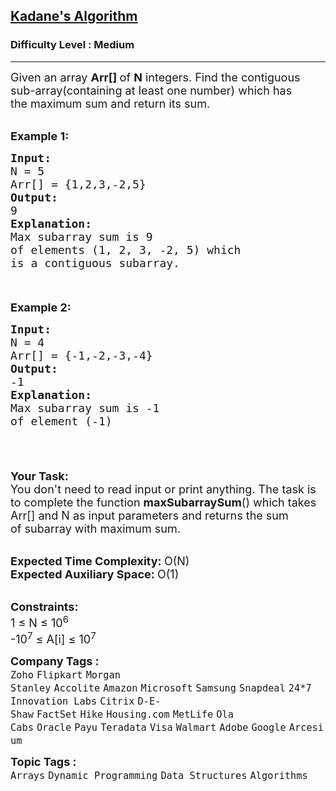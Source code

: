 <h2><a href="https://practice.geeksforgeeks.org/problems/kadanes-algorithm-1587115620/1?page=1&company[]=Amazon&company[]=Microsoft&company[]=Adobe&company[]=Google&company[]=Facebook&company[]=Apple&sortBy=submissions">Kadane's Algorithm</a></h2><h3>Difficulty Level : Medium</h3><hr><div class="problems_problem_content__Xm_eO" speechify-initial-font-family="Roboto, sans-serif" speechify-initial-font-size="16px"><p speechify-initial-font-family="urw-din" speechify-initial-font-size="15px"><span style="font-size:18px" speechify-initial-font-family="urw-din" speechify-initial-font-size="15px">Given an array <strong speechify-initial-font-family="urw-din" speechify-initial-font-size="15px">Arr[]&nbsp;</strong>of <strong speechify-initial-font-family="urw-din" speechify-initial-font-size="15px">N</strong> integers. Find the contiguous sub-array(containing at least one number) which has the&nbsp;maximum sum and return its sum.</span></p>

<p speechify-initial-font-family="urw-din" speechify-initial-font-size="15px"><br speechify-initial-font-family="urw-din" speechify-initial-font-size="15px">
<span style="font-size:18px" speechify-initial-font-family="urw-din" speechify-initial-font-size="15px"><strong speechify-initial-font-family="urw-din" speechify-initial-font-size="15px">Example 1:</strong></span></p>

<div class="pieces-code-wrapper" style="text-align: left; margin-top: 10px;" speechify-initial-font-family="urw-din" speechify-initial-font-size="15px"><pre style="margin-bottom: 0px; margin-top: 0px;" speechify-initial-font-family="urw-din" speechify-initial-font-size="15px"><span style="font-size:18px" speechify-initial-font-family="urw-din" speechify-initial-font-size="15px"><strong speechify-initial-font-family="urw-din" speechify-initial-font-size="15px">Input:
</strong>N = 5
Arr[] = {1,2,3,-2,5}
<strong speechify-initial-font-family="urw-din" speechify-initial-font-size="15px">Output:
</strong>9<strong speechify-initial-font-family="urw-din" speechify-initial-font-size="15px">
Explanation:
</strong>Max subarray sum is 9
of elements (1, 2, 3, -2, 5) which 
is a contiguous subarray.</span>
</pre><div class="pieces-btn-wrapper" style="border: none; display: flex; flex-direction: row; opacity: 0; width: auto; transition: opacity 0.3s ease-out 0s; height: 26px; margin-top: 10px; margin-bottom: 10px;" speechify-initial-font-family="urw-din" speechify-initial-font-size="15px"><button class="pieces-btn pieces-copy-and-save" style="width: auto; font-size: 12px; border: 1px solid rgb(33, 33, 33); border-radius: 16px; margin-right: 4px; padding: 4px 6px 4px 4px; line-height: normal; height: fit-content; cursor: pointer; user-select: none; display: flex; align-items: center; background-color: rgb(33, 33, 33); color: rgb(255, 255, 255);" speechify-initial-font-family="urw-din" speechify-initial-font-size="15px"><img src="https://storage.googleapis.com/pieces-web-extensions-cdn/pieces.png" class="pieces-logo" style="margin: 0px 4px 0px 0px; border-radius: 50%; filter: none; float: left; width: 16px; height: 16px;" speechify-initial-font-family="urw-din" speechify-initial-font-size="15px"><span class="pieces-btn-text" speechify-initial-font-family="urw-din" speechify-initial-font-size="15px">Copy and Save</span></button><button class="pieces-btn pieces-share" style="width: auto; font-size: 12px; border: 1px solid rgb(33, 33, 33); border-radius: 16px; margin-right: 4px; padding: 4px 6px 4px 4px; line-height: normal; height: fit-content; cursor: pointer; user-select: none; display: flex; align-items: center; background-color: rgb(33, 33, 33); color: rgb(255, 255, 255);" speechify-initial-font-family="urw-din" speechify-initial-font-size="15px"><img src="https://storage.googleapis.com/pieces-web-extensions-cdn/link.png" class="pieces-logo" style="margin: 0px 4px 0px 0px; border-radius: 50%; filter: none; float: left; width: 16px; height: 16px;" speechify-initial-font-family="urw-din" speechify-initial-font-size="15px"><span class="pieces-btn-text" speechify-initial-font-family="urw-din" speechify-initial-font-size="15px">Share</span></button><button class="pieces-btn pieces-ask-copilot" style="width: auto; font-size: 12px; border: 1px solid rgb(33, 33, 33); border-radius: 16px; margin-right: 4px; padding: 4px 6px 4px 4px; line-height: normal; height: fit-content; cursor: pointer; user-select: none; display: flex; align-items: center; background-color: rgb(33, 33, 33); color: rgb(255, 255, 255);" speechify-initial-font-family="urw-din" speechify-initial-font-size="15px"><img src="https://storage.googleapis.com/pieces-web-extensions-cdn/copilot.png" class="pieces-logo" style="margin: 0px 4px 0px 0px; border-radius: 50%; filter: none; float: left; width: 16px; height: 16px;" speechify-initial-font-family="urw-din" speechify-initial-font-size="15px"><span class="pieces-btn-text" speechify-initial-font-family="urw-din" speechify-initial-font-size="15px">Ask Copilot</span></button></div></div>

<p speechify-initial-font-family="urw-din" speechify-initial-font-size="15px"><span style="font-size:18px" speechify-initial-font-family="urw-din" speechify-initial-font-size="15px"><strong speechify-initial-font-family="urw-din" speechify-initial-font-size="15px">Example 2:</strong></span></p>

<div class="pieces-code-wrapper" style="text-align: left; margin-top: 10px;" speechify-initial-font-family="urw-din" speechify-initial-font-size="15px"><pre style="margin-bottom: 0px; margin-top: 0px;" speechify-initial-font-family="urw-din" speechify-initial-font-size="15px"><span style="font-size:18px" speechify-initial-font-family="urw-din" speechify-initial-font-size="15px"><strong speechify-initial-font-family="urw-din" speechify-initial-font-size="15px">Input:
</strong>N = 4
Arr[] = {-1,-2,-3,-4}
<strong speechify-initial-font-family="urw-din" speechify-initial-font-size="15px">Output:
</strong>-1<strong speechify-initial-font-family="urw-din" speechify-initial-font-size="15px">
Explanation:
</strong>Max subarray sum is -1 
of element (-1)</span></pre><div class="pieces-btn-wrapper" style="border: none; display: flex; flex-direction: row; opacity: 0; width: auto; transition: opacity 0.3s ease-out 0s; height: 26px; margin-top: 10px; margin-bottom: 10px;" speechify-initial-font-family="urw-din" speechify-initial-font-size="15px"><button class="pieces-btn pieces-copy-and-save" style="width: auto; font-size: 12px; border: 1px solid rgb(33, 33, 33); border-radius: 16px; margin-right: 4px; padding: 4px 6px 4px 4px; line-height: normal; height: fit-content; cursor: pointer; user-select: none; display: flex; align-items: center; background-color: rgb(33, 33, 33); color: rgb(255, 255, 255);" speechify-initial-font-family="urw-din" speechify-initial-font-size="15px"><img src="https://storage.googleapis.com/pieces-web-extensions-cdn/pieces.png" class="pieces-logo" style="margin: 0px 4px 0px 0px; border-radius: 50%; filter: none; float: left; width: 16px; height: 16px;" speechify-initial-font-family="urw-din" speechify-initial-font-size="15px"><span class="pieces-btn-text" speechify-initial-font-family="urw-din" speechify-initial-font-size="15px">Copy and Save</span></button><button class="pieces-btn pieces-share" style="width: auto; font-size: 12px; border: 1px solid rgb(33, 33, 33); border-radius: 16px; margin-right: 4px; padding: 4px 6px 4px 4px; line-height: normal; height: fit-content; cursor: pointer; user-select: none; display: flex; align-items: center; background-color: rgb(33, 33, 33); color: rgb(255, 255, 255);" speechify-initial-font-family="urw-din" speechify-initial-font-size="15px"><img src="https://storage.googleapis.com/pieces-web-extensions-cdn/link.png" class="pieces-logo" style="margin: 0px 4px 0px 0px; border-radius: 50%; filter: none; float: left; width: 16px; height: 16px;" speechify-initial-font-family="urw-din" speechify-initial-font-size="15px"><span class="pieces-btn-text" speechify-initial-font-family="urw-din" speechify-initial-font-size="15px">Share</span></button><button class="pieces-btn pieces-ask-copilot" style="width: auto; font-size: 12px; border: 1px solid rgb(33, 33, 33); border-radius: 16px; margin-right: 4px; padding: 4px 6px 4px 4px; line-height: normal; height: fit-content; cursor: pointer; user-select: none; display: flex; align-items: center; background-color: rgb(33, 33, 33); color: rgb(255, 255, 255);" speechify-initial-font-family="urw-din" speechify-initial-font-size="15px"><img src="https://storage.googleapis.com/pieces-web-extensions-cdn/copilot.png" class="pieces-logo" style="margin: 0px 4px 0px 0px; border-radius: 50%; filter: none; float: left; width: 16px; height: 16px;" speechify-initial-font-family="urw-din" speechify-initial-font-size="15px"><span class="pieces-btn-text" speechify-initial-font-family="urw-din" speechify-initial-font-size="15px">Ask Copilot</span></button></div></div>

<p speechify-initial-font-family="urw-din" speechify-initial-font-size="15px"><br speechify-initial-font-family="urw-din" speechify-initial-font-size="15px">
<span style="font-size:18px" speechify-initial-font-family="urw-din" speechify-initial-font-size="15px"><strong speechify-initial-font-family="urw-din" speechify-initial-font-size="15px">Your Task:</strong><br speechify-initial-font-family="urw-din" speechify-initial-font-size="15px">
You don't need to read input or print anything.&nbsp;The task is to complete the function <strong speechify-initial-font-family="urw-din" speechify-initial-font-size="15px">maxSubarraySum</strong>() which takes Arr[] and N as input parameters and returns the sum of&nbsp;subarray with maximum sum.</span></p>

<p speechify-initial-font-family="urw-din" speechify-initial-font-size="15px"><br speechify-initial-font-family="urw-din" speechify-initial-font-size="15px">
<span style="font-size:18px" speechify-initial-font-family="urw-din" speechify-initial-font-size="15px"><strong speechify-initial-font-family="urw-din" speechify-initial-font-size="15px">Expected Time Complexity:&nbsp;</strong>O(N)<br speechify-initial-font-family="urw-din" speechify-initial-font-size="15px">
<strong speechify-initial-font-family="urw-din" speechify-initial-font-size="15px">Expected Auxiliary Space:&nbsp;</strong>O(1)</span></p>

<p speechify-initial-font-family="urw-din" speechify-initial-font-size="15px"><br speechify-initial-font-family="urw-din" speechify-initial-font-size="15px">
<span style="font-size:18px" speechify-initial-font-family="urw-din" speechify-initial-font-size="15px"><strong speechify-initial-font-family="urw-din" speechify-initial-font-size="15px">Constraints:</strong><br speechify-initial-font-family="urw-din" speechify-initial-font-size="15px">
1 ≤ N ≤ 10<sup speechify-initial-font-family="urw-din" speechify-initial-font-size="15px">6</sup><br speechify-initial-font-family="urw-din" speechify-initial-font-size="15px">
-10<sup speechify-initial-font-family="urw-din" speechify-initial-font-size="15px">7</sup> ≤ A[i] ≤ 10<sup speechify-initial-font-family="urw-din" speechify-initial-font-size="15px">7</sup></span></p>
</div><p><span style=font-size:18px><strong>Company Tags : </strong><br><code>Zoho</code>&nbsp;<code>Flipkart</code>&nbsp;<code>Morgan Stanley</code>&nbsp;<code>Accolite</code>&nbsp;<code>Amazon</code>&nbsp;<code>Microsoft</code>&nbsp;<code>Samsung</code>&nbsp;<code>Snapdeal</code>&nbsp;<code>24*7 Innovation Labs</code>&nbsp;<code>Citrix</code>&nbsp;<code>D-E-Shaw</code>&nbsp;<code>FactSet</code>&nbsp;<code>Hike</code>&nbsp;<code>Housing.com</code>&nbsp;<code>MetLife</code>&nbsp;<code>Ola Cabs</code>&nbsp;<code>Oracle</code>&nbsp;<code>Payu</code>&nbsp;<code>Teradata</code>&nbsp;<code>Visa</code>&nbsp;<code>Walmart</code>&nbsp;<code>Adobe</code>&nbsp;<code>Google</code>&nbsp;<code>Arcesium</code>&nbsp;<br><p><span style=font-size:18px><strong>Topic Tags : </strong><br><code>Arrays</code>&nbsp;<code>Dynamic Programming</code>&nbsp;<code>Data Structures</code>&nbsp;<code>Algorithms</code>&nbsp;